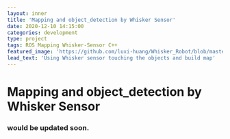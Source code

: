 ```yaml
---
layout: inner
title: 'Mapping and object_detection by Whisker Sensor'
date: 2020-12-10 14:15:00
categories: development
type: project
tags: ROS Mapping Whisker-Sensor C++ 
featured_image: 'https://github.com/luxi-huang/Whisker_Robot/blob/master/img/all.gif?raw=true'
lead_text: 'Using Whisker sensor touching the objects and build map'
---
```


# Mapping and object_detection by Whisker Sensor

### would be updated soon.

